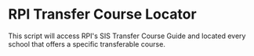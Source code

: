 # RPI Transfer Course Locator
 This script will access RPI's SIS Transfer Course Guide and located every school that offers a specific transferable course.
